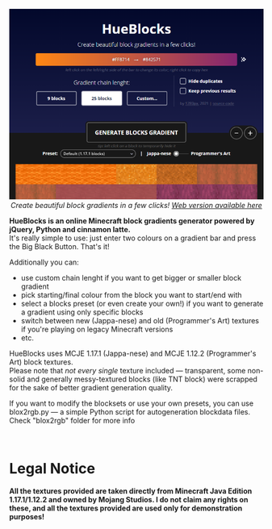 <p align=center><a href="https://1280px.github.io/hueblocks"><img src="https://raw.githubusercontent.com/1280px/hueblocks/master/readme-pic.png"></a><br>
<i>Create beautiful block gradients in a few clicks! <a href="https://1280px.github.io/hueblocks">Web version available here</a></i></p>

<b>HueBlocks is an online Minecraft block gradients generator powered by jQuery, Python and cinnamon latte. </b>
<br>It's really simple to use: just enter two colours on a gradient bar and press the Big Black Button. That's it!

Additionally you can:<ul>
<li>use custom chain lenght if you want to get bigger or smaller block gradient
<li>pick starting/final colour from the block you want to start/end with
<li>select a blocks preset (or even create your own!) if you want to generate a gradient using only specific blocks
<li>switch between new (Jappa-nese) and old (Programmer's Art) textures if you're playing on legacy Minecraft versions
<li>etc.</ul>

HueBlocks uses MCJE 1.17.1 (Jappa-nese) and MCJE 1.12.2 (Programmer's Art) block textures. 
<br>Please note that <i>not every single</i> texture included — transparent, some non-solid and generally messy-textured blocks (like TNT block) were scrapped for the sake of better gradient generation quality.

If you want to modify the blocksets or use your own presets, you can use blox2rgb.py — a simple Python script for autogeneration blockdata files. Check "blox2rgb" folder for more info


<br><h1>Legal Notice</h1>
<b>All the textures provided are taken directly from Minecraft Java Edition 1.17.1/1.12.2 and owned by Mojang Studios. I do not claim any rights on these, and all the textures provided are used only for demonstration purposes!</b>
